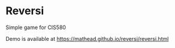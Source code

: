 # Reversi
Simple game for CIS580

Demo is available at https://mathead.github.io/reversi/reversi.html
